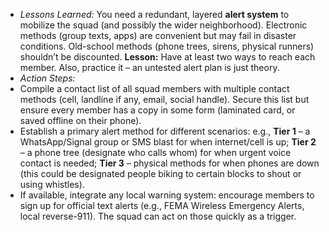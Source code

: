 - _Lessons Learned:_ You need a redundant, layered **alert system** to mobilize the squad (and possibly the wider neighborhood). Electronic methods (group texts, apps) are convenient but may fail in disaster conditions. Old-school methods (phone trees, sirens, physical runners) shouldn’t be discounted. **Lesson:** Have at least two ways to reach each member. Also, practice it – an untested alert plan is just theory.  
- _Action Steps:_  
- Compile a contact list of all squad members with multiple contact methods (cell, landline if any, email, social handle). Secure this list but ensure every member has a copy in some form (laminated card, or saved offline on their phone).  
- Establish a primary alert method for different scenarios: e.g., **Tier 1** – a WhatsApp/Signal group or SMS blast for when internet/cell is up; **Tier 2** – a phone tree (designate who calls whom) for when urgent voice contact is needed; **Tier 3** – physical methods for when phones are down (this could be designated people biking to certain blocks to shout or using whistles).  
- If available, integrate any local warning system: encourage members to sign up for official text alerts (e.g., FEMA Wireless Emergency Alerts, local reverse-911). The squad can act on those quickly as a trigger.